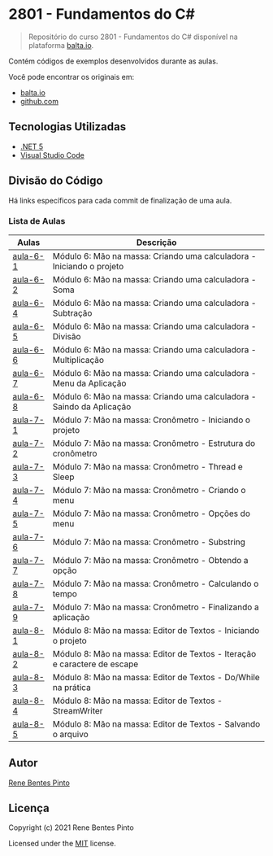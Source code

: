 # 2801 - Fundamentos do C\#

> Repositório do curso 2801 - Fundamentos do C# disponível na plataforma [balta.io](https://balta.io).

Contém códigos de exemplos desenvolvidos durante as aulas.

Você pode encontrar os originais em:

- [balta.io](https://balta.io/cursos/fundamentos-csharp)
- [github.com](https://github.com/balta-io/2801)

## Tecnologias Utilizadas

- [.NET 5](https://dotnet.microsoft.com/download)
- [Visual Studio Code](https://code.visualstudio.com/download)

## Divisão do Código

Há links específicos para cada commit de finalização de uma aula.

### Lista de Aulas

| Aulas                            | Descrição                                                                 |
| -------------------------------- | ------------------------------------------------------------------------- |
| [aula-6-1](../../commit/cd77a90) | Módulo 6: Mão na massa: Criando uma calculadora - Iniciando o projeto     |
| [aula-6-2](../../commit/63971bf) | Módulo 6: Mão na massa: Criando uma calculadora - Soma                    |
| [aula-6-4](../../commit/ef61209) | Módulo 6: Mão na massa: Criando uma calculadora - Subtração               |
| [aula-6-5](../../commit/c04a45f) | Módulo 6: Mão na massa: Criando uma calculadora - Divisão                 |
| [aula-6-6](../../commit/d5bbfb3) | Módulo 6: Mão na massa: Criando uma calculadora - Multiplicação           |
| [aula-6-7](../../commit/7892d1d) | Módulo 6: Mão na massa: Criando uma calculadora - Menu da Aplicação       |
| [aula-6-8](../../commit/106d7f4) | Módulo 6: Mão na massa: Criando uma calculadora - Saindo da Aplicação     |
| [aula-7-1](../../commit/3299cba) | Módulo 7: Mão na massa: Cronômetro - Iniciando o projeto                  |
| [aula-7-2](../../commit/50cc0fa) | Módulo 7: Mão na massa: Cronômetro - Estrutura do cronômetro              |
| [aula-7-3](../../commit/370581b) | Módulo 7: Mão na massa: Cronômetro - Thread e Sleep                       |
| [aula-7-4](../../commit/6684014) | Módulo 7: Mão na massa: Cronômetro - Criando o menu                       |
| [aula-7-5](../../commit/f01368e) | Módulo 7: Mão na massa: Cronômetro - Opções do menu                       |
| [aula-7-6](../../commit/41d292a) | Módulo 7: Mão na massa: Cronômetro - Substring                            |
| [aula-7-7](../../commit/cb5d01d) | Módulo 7: Mão na massa: Cronômetro - Obtendo a opção                      |
| [aula-7-8](../../commit/35df6bd) | Módulo 7: Mão na massa: Cronômetro - Calculando o tempo                   |
| [aula-7-9](../../commit/8e348e7) | Módulo 7: Mão na massa: Cronômetro - Finalizando a aplicação              |
| [aula-8-1](../../commit/b114895) | Módulo 8: Mão na massa: Editor de Textos - Iniciando o projeto            |
| [aula-8-2](../../commit/eceff6e) | Módulo 8: Mão na massa: Editor de Textos - Iteração e caractere de escape |
| [aula-8-3](../../commit/399ce53) | Módulo 8: Mão na massa: Editor de Textos - Do/While na prática            |
| [aula-8-4](../../commit/a51b08d) | Módulo 8: Mão na massa: Editor de Textos - StreamWriter                   |
| [aula-8-5](../../commit/095a355) | Módulo 8: Mão na massa: Editor de Textos - Salvando o arquivo             |

## Autor

[Rene Bentes Pinto](http://github.com/renebentes)

## Licença

Copyright (c) 2021 Rene Bentes Pinto

Licensed under the [MIT](LICENSE) license.
